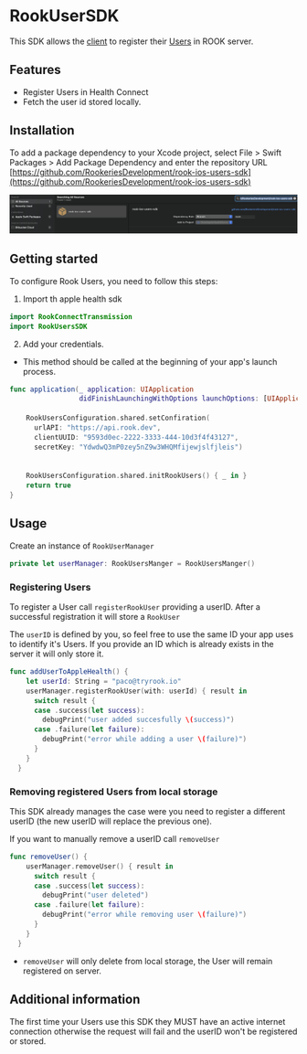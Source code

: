 # RookUserSDK

This SDK allows the [client](https://docs.tryrook.io/docs/Definitions/#client) to register their [Users](https://docs.tryrook.io/docs/Definitions/#User) in ROOK server.

## Features

* Register Users in Health Connect
* Fetch the user id stored locally.

## Installation

To add a package dependency to your Xcode project, select File > Swift Packages > Add Package Dependency and enter the repository URL [https://github.com/RookeriesDevelopment/rook-ios-users-sdk](https://github.com/RookeriesDevelopment/rook-ios-users-sdk)

![swpm-rook-users](swpm-rook-users.png)

## Getting started

To configure Rook Users, you need to follow this steps:

1. Import th apple health sdk

```swift
import RookConnectTransmission
import RookUsersSDK
```

 2. Add your credentials. 
 - This method should be called at the beginning of your app's launch process.

```swift
func application(_ application: UIApplication
                 didFinishLaunchingWithOptions launchOptions: [UIApplication.LaunchOptionsKey : Any]? = nil) -> Bool {
    
    RookUsersConfiguration.shared.setConfiration(
      urlAPI: "https://api.rook.dev",
      clientUUID: "9593d0ec-2222-3333-444-10d3f4f43127",
      secretKey: "YdwdwQ3mP0zey5nZ9w3WHQMfijewjslfjleis")
    
    
    RookUsersConfiguration.shared.initRookUsers() { _ in }
    return true
}
```

## Usage

Create an instance of `RookUserManager`

```swift
private let userManager: RookUsersManger = RookUsersManger()
```

### Registering Users

To register a User call `registerRookUser` providing a userID.
 After a successful registration it will store a `RookUser`

The `userID` is defined by you, so feel free to use the same ID your app uses to identify it's
Users. If you provide an ID which is already exists in the server it will only store it.

```swift
func addUserToAppleHealth() {
    let userId: String = "paco@tryrook.io"
    userManager.registerRookUser(with: userId) { result in
      switch result {
      case .success(let success):
        debugPrint("user added succesfully \(success)")
      case .failure(let failure):
        debugPrint("error while adding a user \(failure)")
      }
    }
  }
```

### Removing registered Users from local storage

This SDK already manages the case were you need to register a different userID (the new userID
will replace the previous one).

If you want to manually remove a userID call `removeUser` 

```swift
func removeUser() {
    userManager.removeUser() { result in
      switch result {
      case .success(let success):
        debugPrint("user deleted")
      case .failure(let failure):
        debugPrint("error while removing user \(failure)")
      }
    }
  }
```

* `removeUser` will only delete from local storage, the User will remain registered
  on server.

## Additional information

The first time your Users use this SDK they MUST have an active internet connection otherwise
the request will fail and the userID won't be registered or stored.
